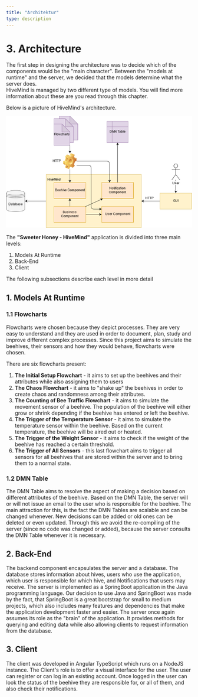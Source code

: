```yaml
---
title: "Architektur"
type: description
---
```


# 3. Architecture

The first step in designing the architecture was to decide which of the components would be the "main character".
Between the "models at runtime" and the server, we decided that the models determine what the server does.  
HiveMind is managed by two different type of models. You will find more information about these are you read through
this chapter.

Below is a picture of HiveMind's architecture.

![Arhitektur](./images/HiveMind-Diagram.png)

The **"Sweeter Honey - HiveMind"** application is divided into three main levels:

1. Models At Runtime
2. Back-End
3. Client

The following subsections describe each level in more detail

## 1. Models At Runtime

### 1.1 Flowcharts

Flowcharts were chosen because they depict processes. They are very easy to understand and they are used in order to
document, plan, study and improve different complex processes. Since this project aims to simulate the beehives, their
sensors and how they would behave, flowcharts were chosen.

There are six flowcharts present:

1. **The Initial Setup Flowchart** - it aims to set up the beehives and their attributes while also assigning them to
   users
2. **The Chaos Flowchart** - it aims to "shake up" the beehives in order to create chaos and randomness among their
   attributes.
3. **The Counting of Bee Traffic Flowchart** - it aims to simulate the movement sensor of a beehive. The population of
   the beehive will either grow or shrink depending if the beehive has entered or left the beehive.
4. **The Trigger of the Temperature Sensor** - it aims to simulate the temperature sensor within the beehive. Based on
   the current temperature, the beehive will be aired out or heated.
5. **The Trigger of the Weight Sensor** - it aims to check if the weight of the beehive has reached a certain threshold.
6. **The Trigger of All Sensors** - this last flowchart aims to trigger all sensors for all beehives that are stored
   within the server and to bring them to a normal state.

### 1.2 DMN Table

The DMN Table aims to resolve the aspect of making a decision based on different attributes of the beehive. Based on the
DMN Table, the server will or will not issue an email to the user who is responsible for the beehive. The main
attraction for this, is the fact the DMN Tables are scalable and can be changed whenever. New decisions can be added or
old ones can be deleted or even updated. Through this we avoid the re-compiling of the server (since no code was changed
or added), because the server consults the DMN Table whenever it is necessary.

## 2. Back-End

The backend component encapsulates the server and a database. The database stores information about hives, users who use
the application, which user is responsible for which hive, and Notifications that users may receive. The server is
implemented as a SpringBoot application in the Java programming language. Our decision to use Java and SpringBoot was
made by the fact, that SpringBoot is a great bootstrap for small to medium projects, which also includes many features
and dependencies that make the application development faster and easier. The server once again assumes its role as
the "brain" of the application. It provides methods for querying and editing data while also allowing clients to request
information from the database.

## 3. Client

The client was developed in Angular TypeScript which runs on a NodeJS instance. The Client's role is to offer a visual
interface for the user. The user can register or can log in an existing account. Once logged in the user can look the
status of the beehive they are responsible for, or all of them, and also check their notifications.



